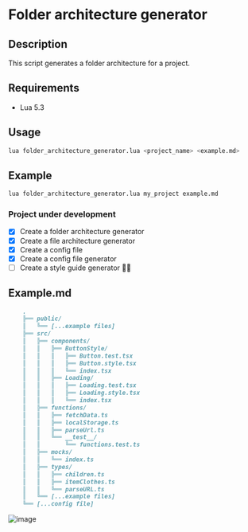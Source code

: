 # Folder architecture generator

## Description

This script generates a folder architecture for a project.

## Requirements

- Lua 5.3

## Usage

```bash
lua folder_architecture_generator.lua <project_name> <example.md>
```

## Example

```bash
lua folder_architecture_generator.lua my_project example.md
```

### Project under development

- [x] Create a folder architecture generator
- [x] Create a file architecture generator
- [x] Create a config file
- [x] Create a config file generator
- [ ] Create a style guide generator 🚨🚨

## Example.md

```md
    .
    ╠══ public/
    ║   ╚══ [...example files]
    ╠══ src/
    ║   ╠══ components/
    ║   ║   ╠══ ButtonStyle/
    ║   ║   ║   ╠══ Button.test.tsx
    ║   ║   ║   ╠══ Button.style.tsx
    ║   ║   ║   ╚══ index.tsx
    ║   ║   ╠══ Loading/
    ║   ║   ║   ╠══ Loading.test.tsx
    ║   ║   ║   ╠══ Loading.style.tsx
    ║   ║   ║   ╚══ index.tsx
    ║   ╠══ functions/
    ║   ║   ╠══ fetchData.ts
    ║   ║   ╠══ localStorage.ts
    ║   ║   ╠══ parseUrl.ts
    ║   ║   ╚══ __test__/
    ║   ║       ╚══ functions.test.ts
    ║   ╠══ mocks/
    ║   ║   ╚══ index.ts
    ║   ╠══ types/
    ║   ║   ╠══ children.ts
    ║   ║   ╠══ itemClothes.ts
    ║   ║   ╚══ parseURL.ts
    ║   ╚══ [...example files]
    ╚══ [...config file]
```

![image](https://github.com/samuelrms/Folder-architecture-generator/assets/92615688/638a2e69-0961-40a0-87e2-12f2765c8943)

